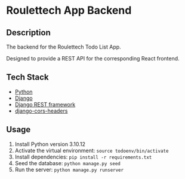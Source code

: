 # Roulettech App Backend

## Description

The backend for the Roulettech Todo List App.

Designed to provide a REST API for the corresponding React frontend.

## Tech Stack

- [Python](https://www.python.org/)
- [Django](https://www.djangoproject.com/)
- [Django REST framework](https://www.django-rest-framework.org/)
- [django-cors-headers](https://github.com/adamchainz/django-cors-headers)

## Usage

1. Install Python version 3.10.12
2. Activate the virtual environment: `source todoenv/bin/activate`
3. Install dependencies: `pip install -r requirements.txt`
4. Seed the database: `python manage.py seed`
5. Run the server: `python manage.py runserver`
